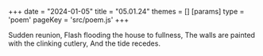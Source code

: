 +++
date = "2024-01-05"
title = "05.01.24"
themes = []
[params]
  type = 'poem'
  pageKey = 'src/poem.js'
+++

Sudden reunion,
Flash flooding the house to fullness,
The walls are painted with the clinking cutlery,
And the tide recedes.
